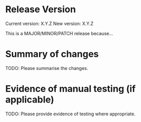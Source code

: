 # Release Version
Current version: X.Y.Z
New version: X.Y.Z

This is a MAJOR/MINOR/PATCH release because...

# Summary of changes
TODO: Please summarise the changes.

# Evidence of manual testing (if applicable)
TODO: Please provide evidence of testing where appropriate.
